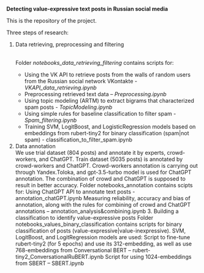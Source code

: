<b>Detecting value-expressive text posts in Russian social media</b>

This is the repository of the project.

Three steps of research:
<ol>
<li>Data retrieving, preprocessing and filtering</li>

<br>Folder <i>notebooks_data_retrieving_filtering</i> contains scripts for:

  <ul>
<li>Using the VK API to retrieve posts from the walls of random users from the Russian social network VKontakte - <i>VKAPI_data_retrieving.ipynb</i></li>
<li>Preprocessing retrieved text data – <i>Preprocessing.ipynb</i></li>
<li>Using topic modeling (ARTM) to extract bigrams that characterized spam posts - <i>TopicModeling.ipynb</i></li>
<li>Using simple rules for baseline classification to filter spam -  <i>Spam_filtering.ipynb</i></li>
<li>Training SVM, LogitBoost, and LogisticRegression models based on embeddings from rubert-tiny2 for binary classification (spam|not spam) - classification_to_filter_spam.ipynb</li></ul>
<li>Data annotation</li>
We use trial dataset (804 posts) and annotate it by experts, crowd-workers, and ChatGPT. Train dataset (5035 posts) is annotated by crowd-workers and ChatGPT.
Crowd-workers annotation is carrying out through Yandex.Toloka, and gpt-3.5-turbo model is used for ChatGPT annotation. 
The combination of crowd and ChatGPT is supposed to result in better accuracy.
Folder notebooks_annotation contains scipts for:
Using ChatGPT API to annotate text posts - annotation_chatGPT.ipynb
Measuring reliability, accuracy and bias of annotation, along with the rules for combining of crowd and ChatGPT annotations – annotation_analysis&combining.ipynb
3.	Building a classification to identify value-expressive posts
Folder notebooks_values_binary_classification contains scripts for binary classification of posts (value-expressive|value-inexpressive). SVM, LogitBoost, and LogitRegression models are used:
Script to fine-tune rubert-tiny2 (for 5 epochs) and use its 312-embedding, as well as use 768-embeddings from Conversational BERT – rubert-tiny2_ConversationalRuBERT.ipynb
Script for using 1024-embeddings from SBERT – SBERT.ipynb

